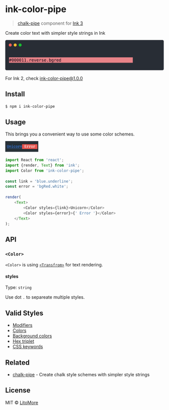 # ink-color-pipe

> [chalk-pipe](https://github.com/LitoMore/chalk-pipe) component for [Ink 3](https://github.com/vadimdemedes/ink)

Create color text with simpler style strings in Ink

![](https://raw.githubusercontent.com/LitoMore/ink-color-pipe/master/screenshot.svg?sanitize=true)

For Ink 2, check [ink-color-pipe@1.0.0](https://www.npmjs.com/package/ink-color-pipe/v/1.0.0)

## Install

```bash
$ npm i ink-color-pipe
```

## Usage

This brings you a convenient way to use some color schemes.

<img src="https://raw.githubusercontent.com/LitoMore/ink-color-pipe/master/media/demo.jpg" width="105px"/>

```javascript
import React from 'react';
import {render, Text} from 'ink';
import Color from 'ink-color-pipe';

const link = 'blue.underline';
const error = 'bgRed.white';

render(
	<Text>
		<Color styles={link}>Unicorn</Color>
		<Color styles={error}>{' Error '}</Color>
	</Text>
);
```

## API

### `<Color>`

`<Color>` is using [`<Transfrom>`](https://github.com/vadimdemedes/ink#transform) for text rendering.

#### styles

Type: `string`

Use dot `.` to separeate multiple styles.

## Valid Styles

- [Modifiers](https://github.com/chalk/chalk#modifiers)
- [Colors](https://github.com/chalk/chalk#colors)
- [Background colors](https://github.com/chalk/chalk#background-colors)
- [Hex triplet](https://en.wikipedia.org/wiki/Web_colors#Hex_triplet)
- [CSS keywords](https://www.w3.org/wiki/CSS/Properties/color/keywords)

## Related

- [chalk-pipe](https://github.com/LitoMore/chalk-pipe) - Create chalk style schemes with simpler style strings

## License

MIT © [LitoMore](https://github.com/LitoMore)
